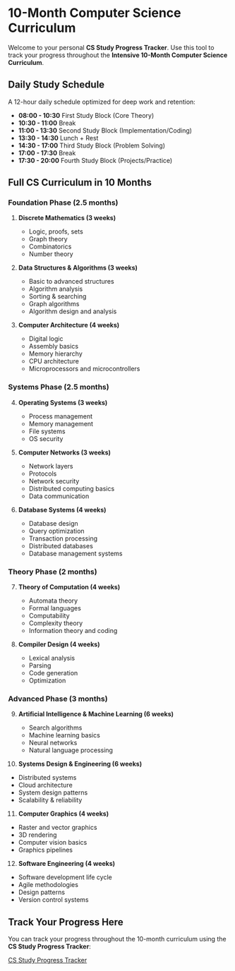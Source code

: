 <h1>10-Month Computer Science Curriculum</h1>

Welcome to your personal **CS Study Progress Tracker**. Use this tool to track your progress throughout the **Intensive 10-Month Computer Science Curriculum**.

## **Daily Study Schedule**

A 12-hour daily schedule optimized for deep work and retention:

- **08:00 - 10:30** First Study Block (Core Theory)
- **10:30 - 11:00** Break
- **11:00 - 13:30** Second Study Block (Implementation/Coding)
- **13:30 - 14:30** Lunch + Rest
- **14:30 - 17:00** Third Study Block (Problem Solving)
- **17:00 - 17:30** Break
- **17:30 - 20:00** Fourth Study Block (Projects/Practice)

## **Full CS Curriculum in 10 Months**

### **Foundation Phase (2.5 months)**

1. **Discrete Mathematics (3 weeks)**
   - Logic, proofs, sets
   - Graph theory
   - Combinatorics
   - Number theory

2. **Data Structures & Algorithms (3 weeks)**
   - Basic to advanced structures
   - Algorithm analysis
   - Sorting & searching
   - Graph algorithms
   - Algorithm design and analysis

3. **Computer Architecture (4 weeks)**
   - Digital logic
   - Assembly basics
   - Memory hierarchy
   - CPU architecture
   - Microprocessors and microcontrollers

### **Systems Phase (2.5 months)**

4. **Operating Systems (3 weeks)**
   - Process management
   - Memory management
   - File systems
   - OS security

5. **Computer Networks (3 weeks)**
   - Network layers
   - Protocols
   - Network security
   - Distributed computing basics
   - Data communication

6. **Database Systems (4 weeks)**
   - Database design
   - Query optimization
   - Transaction processing
   - Distributed databases
   - Database management systems

### **Theory Phase (2 months)**

7. **Theory of Computation (4 weeks)**
   - Automata theory
   - Formal languages
   - Computability
   - Complexity theory
   - Information theory and coding

8. **Compiler Design (4 weeks)**
   - Lexical analysis
   - Parsing
   - Code generation
   - Optimization

### **Advanced Phase (3 months)**

9. **Artificial Intelligence & Machine Learning (6 weeks)**
   - Search algorithms
   - Machine learning basics
   - Neural networks
   - Natural language processing

10. **Systems Design & Engineering (6 weeks)**
   - Distributed systems
   - Cloud architecture
   - System design patterns
   - Scalability & reliability

11. **Computer Graphics (4 weeks)**
   - Raster and vector graphics
   - 3D rendering
   - Computer vision basics
   - Graphics pipelines

12. **Software Engineering (4 weeks)**
   - Software development life cycle
   - Agile methodologies
   - Design patterns
   - Version control systems

## **Track Your Progress Here**

You can track your progress throughout the 10-month curriculum using the **CS Study Progress Tracker**: 

[CS Study Progress Tracker](https://github.com/squirelboy360/cs/blob/main/tracker.html)
